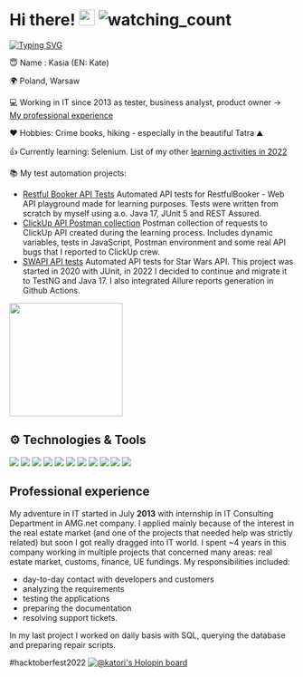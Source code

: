 # Hi there! <img src="https://media.giphy.com/media/hvRJCLFzcasrR4ia7z/giphy.gif" width="28"> <img src="https://komarev.com/ghpvc/?username=kat-kan&color=blueviolet" alt="watching_count" />

[![Typing SVG](https://readme-typing-svg.demolab.com?font=Fira+Code&pause=1000&color=8a2be2&width=435&lines=Junior+Automation+Tester)](https://git.io/typing-svg)

😇 Name : Kasia (EN: Kate)

🌍 Poland, Warsaw

💻 Working in IT since 2013 as tester, business analyst, product owner -> [My professional experience](#professional-experience)

❤️ Hobbies: Crime books, hiking - especially in the beautiful Tatra ⛰️

👍 Currently learning: Selenium. List of my other [learning activities in 2022](https://github.com/kat-kan/2022-activities/blob/main/2022-activities.md)

 📚 My test automation projects: 
 - [Restful Booker API Tests](https://github.com/kat-kan/restful-booker-api-tests) Automated API tests for RestfulBooker - Web API playground made for learning purposes. Tests were written from scratch by myself using a.o. Java 17, JUnit 5 and REST Assured. 
 - [ClickUp API Postman collection](https://github.com/kat-kan/clickup-api-postman) Postman collection of requests to ClickUp API created during the learning process. Includes dynamic variables, tests in JavaScript, Postman environment and some real API bugs that I reported to ClickUp crew.
 - [SWAPI API tests](https://github.com/kat-kan/swapi-api-tests) Automated API tests for Star Wars API. This project was started in 2020 with JUnit, in 2022 I decided to continue and migrate it to TestNG and Java 17. I also integrated Allure reports generation in Github Actions.

<img src="https://64.media.tumblr.com/2a1dfcc9f8c3e00f6ca859abb8d118ba/tumblr_n2acdyWLg51t6coabo1_500.gifv" width="200px">



## ⚙️ Technologies & Tools
![](https://img.shields.io/badge/OS-Windows-informational?style=flat&logo=windows&logoColor=white&color=blueviolet)
![](https://img.shields.io/badge/Code-Java%2017-informational?style=flat&logo=java&logoColor=white&color=blueviolet)
![](https://img.shields.io/badge/Editor-IntelliJ_IDEA-informational?style=flat&logo=intellij-idea&logoColor=white&color=blueviolet)
![](https://img.shields.io/badge/Tools-Postman-informational?style=flat&logo=postman&logoColor=white&color=blueviolet)
![](https://img.shields.io/badge/Tools-Git-informational?style=flat&logo=git&logoColor=white&color=blueviolet)
![](https://img.shields.io/badge/Tools-Sourcetree-informational?style=flat&logo=git&logoColor=white&color=blueviolet)
![](https://img.shields.io/badge/Framework-JUnit%205-informational?style=flat&&color=blueviolet)
![](https://img.shields.io/badge/Library-REST%20Assured-informational?style=flat&&color=blueviolet)
![](https://img.shields.io/badge/Library-AssertJ-informational?style=flat&&color=blueviolet)
![](https://img.shields.io/badge/Framework-TestNG-informational?style=flat&&color=blueviolet)
![](https://img.shields.io/badge/Library-Allure-informational?style=flat&&color=blueviolet)

## Professional experience

My adventure in IT started in July **2013** with internship in IT Consulting Department in AMG.net company. I applied mainly because of the interest in the real estate market (and one of the projects that needed help was strictly related) but soon I got really dragged into IT world. I spent ~4 years in this company working in multiple projects that concerned many areas: real estate market, customs, finance, UE fundings. My responsibilities included:
* day-to-day contact with developers and customers
* analyzing the requirements
* testing the applications
* preparing the documentation
* resolving support tickets. 

In my last project I worked on daily basis with SQL, querying the database and preparing repair scripts.

#hacktoberfest2022
[![@katori's Holopin board](https://holopin.me/katori)](https://holopin.io/@katori)

